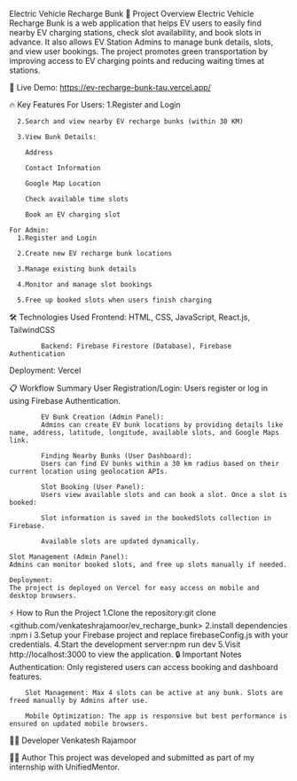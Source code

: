 Electric Vehicle Recharge Bunk
    🚗 Project Overview
    Electric Vehicle Recharge Bunk is a web application that helps EV users to easily find nearby EV charging stations, check slot availability, and book slots in advance.
    It also allows EV Station Admins to manage bunk details, slots, and view user bookings.
    The project promotes green transportation by improving access to EV charging points and reducing waiting times at stations.

🔗 Live Demo: https://ev-recharge-bunk-tau.vercel.app/

🔥 Key Features
    For Users:
      1.Register and Login
      
      2.Search and view nearby EV recharge bunks (within 30 KM)
      
      3.View Bunk Details:
      
        Address
        
        Contact Information
        
        Google Map Location
        
        Check available time slots
        
        Book an EV charging slot
    
    For Admin:
      1.Register and Login
      
      2.Create new EV recharge bunk locations
      
      3.Manage existing bunk details
      
      4.Monitor and manage slot bookings
      
      5.Free up booked slots when users finish charging

🛠️ Technologies Used
            Frontend: HTML, CSS, JavaScript, React.js, TailwindCSS
            
            Backend: Firebase Firestore (Database), Firebase Authentication

Deployment: Vercel

📋 Workflow Summary
            User Registration/Login:
            Users register or log in using Firebase Authentication.
            
            EV Bunk Creation (Admin Panel):
            Admins can create EV bunk locations by providing details like name, address, latitude, longitude, available slots, and Google Maps link.
            
            Finding Nearby Bunks (User Dashboard):
            Users can find EV bunks within a 30 km radius based on their current location using geolocation APIs.
            
            Slot Booking (User Panel):
            Users view available slots and can book a slot. Once a slot is booked:
            
            Slot information is saved in the bookedSlots collection in Firebase.
            
            Available slots are updated dynamically.
    
    Slot Management (Admin Panel):
    Admins can monitor booked slots, and free up slots manually if needed.
    
    Deployment:
    The project is deployed on Vercel for easy access on mobile and desktop browsers.

⚡ How to Run the Project
        1.Clone the repository:git clone <github.com/venkateshrajamoor/ev_recharge_bunk>
        2.install dependencies :npm i
        3.Setup your Firebase project and replace firebaseConfig.js with your credentials.
        4.Start the development server:npm run  dev
        5.Visit http://localhost:3000 to view the application.
🔒 Important Notes
        Authentication: Only registered users can access booking and dashboard features.
        
        Slot Management: Max 4 slots can be active at any bunk. Slots are freed manually by Admins after use.
        
        Mobile Optimization: The app is responsive but best performance is ensured on updated mobile browsers.
    
👨‍💻 Developer
    Venkatesh Rajamoor

🧑‍💻 Author
    This project was developed and submitted as part of my internship with UnifiedMentor.

